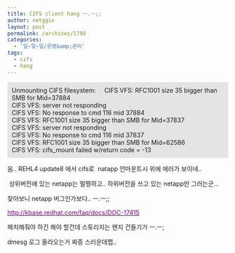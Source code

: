 ```yaml
---
title: CIFS client hang ㅡ.ㅡ;;
author: netggio
layout: post
permalink: /archives/1799
categories:
  - '일~일~일/운영&amp;관리'
tags:
  - cifs
  - hang
---
```

<DIV style="PADDING-BOTTOM: 10px; BACKGROUND-COLOR: #e4e4e4; PADDING-LEFT: 10px; PADDING-RIGHT: 10px; PADDING-TOP: 10px">
  Unmounting CIFS filesystem: &nbsp; &nbsp; CIFS VFS: RFC1001 size 35 bigger than SMB for Mid=37884<BR />CIFS VFS: server not responding<BR />CIFS VFS: No response to cmd 116 mid 37884<BR />CIFS VFS: RFC1001 size 35 bigger than SMB for Mid=37837<BR />CIFS VFS: server not responding<BR />CIFS VFS: No response to cmd 116 mid 37837<BR />CIFS VFS: RFC1001 size 35 bigger than SMB for Mid=62586<BR />CIFS VFS: cifs_mount failed w/return code = -13
</DIV>

  
음.. REHL4 update8 에서 cifs로 &nbsp;natapp 언마운트시 위에 에러가 보이네..   
  
&nbsp;상위버전에 있는 netapp는 멀쩡하고.. 하위버전을 쓰고 있는 netapp만 그러는군&#8230;  
  
찾아보니 netapp 버그인가보다.. ㅡ.ㅡ;;   
  
[<INS><FONT color=#800080>http://kbase.redhat.com/faq/docs/DOC-17415</FONT></INS>][1]  
  
패치해줘야 하긴 해야 할건데 스토리지는 왠지 건들기가 ㅡ.ㅡ;  
  
dmesg 로그 올라오는거 짜증 스러운데쩝..  
  
</A>

 [1]: http://kbase.redhat.com/faq/docs/DOC-17415